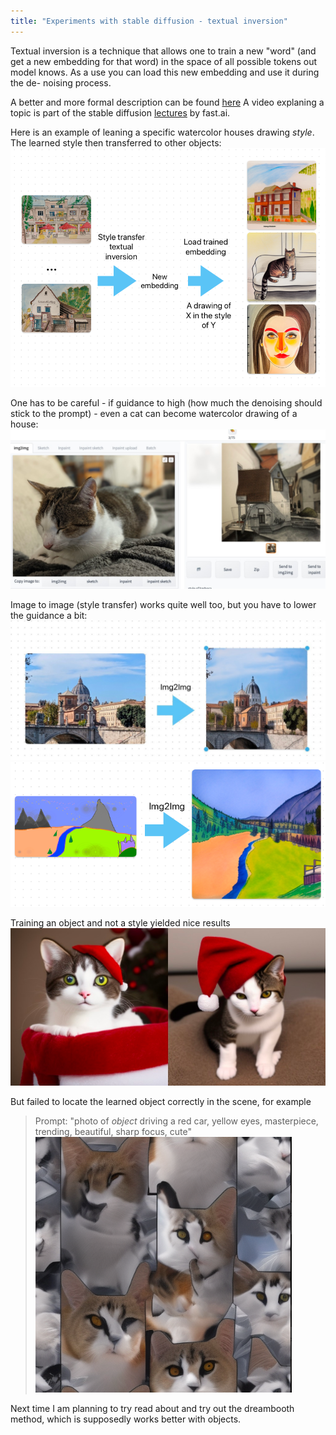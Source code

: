 ```yaml
---
title: "Experiments with stable diffusion - textual inversion"
---
```


Textual inversion is a technique that allows one to train a new "word" (and get a new embedding for that word)
in the space of all possible tokens out model knows.
As a use you can load this new embedding and use it during the de- noising process. 

A better and more formal description can be found [here](https://huggingface.co/docs/diffusers/training/text_inversion)
A video explaning a topic is part of the stable diffusion [lectures](https://www.youtube.com/watch?v=0_BBRNYInx8) by fast.ai. 

Here is an example of leaning a specific watercolor houses drawing *style*. The learned style then transferred to other objects: 
![Textual inversion](https://github.com/mikegarts/ml-blog/raw/main/resources/textual_inv.png)

One has to be careful - if guidance to high (how much the denoising should stick to the prompt) - even a cat can become 
watercolor drawing of a house:
![img.png](https://github.com/mikegarts/ml-blog/raw/main/resources/cat_house.png)

Image to image (style transfer) works quite well too, but you have to lower the guidance a bit:
![img.png](https://github.com/mikegarts/ml-blog/raw/main/resources/img2img.png)
![img.png](https://github.com/mikegarts/ml-blog/raw/main/resources/img2img_2.png)

Training an object and not a style yielded nice results 
![img.png](https://github.com/mikegarts/ml-blog/raw/main/resources/chuk.png)

But failed to locate the learned object correctly in the scene, for example

> Prompt: "photo of *object* driving a red car, yellow eyes, masterpiece, trending, beautiful, sharp focus, cute"
![img.png](https://github.com/mikegarts/ml-blog/raw/main/resources/fail.png)

Next time I am planning to try read about and try out the dreambooth method, which is supposedly works better with objects.